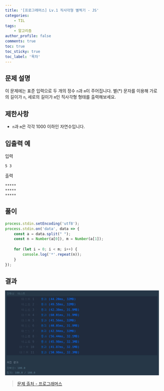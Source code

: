 ```yaml
---
title: '[프로그래머스] Lv.1 직사각형 별찍기 - JS'
categories:
    - TIL
tags:
    - 알고리즘
author_profile: false
comments: true
toc: true
toc_sticky: true
toc_label: '목차'
---
```


## 문제 설명
이 문제에는 표준 입력으로 두 개의 정수 `n`과 `m`이 주어집니다.
별(*) 문자를 이용해 가로의 길이가 `n`, 세로의 길이가 `m`인 직사각형 형태를 출력해보세요.

## 제한사항
* `n`과 `m`은 각각 1000 이하인 자연수입니다.

## 입출력 예
입력
```
5 3
```
출력
```
*****
*****
*****
```

## 풀이
```javascript
process.stdin.setEncoding('utf8');
process.stdin.on('data', data => {
    const a = data.split(" ");
    const n = Number(a[0]), m = Number(a[1]);
    
    for (let i = 0; i < m; i++) {
        console.log('*'.repeat(n));
    }
});
```

## 결과
![result](/assets/images/2023/08-24/algorithm-31-result.png)

>[문제 출처 - 프로그래머스](https://school.programmers.co.kr/learn/courses/30/lessons/12969)